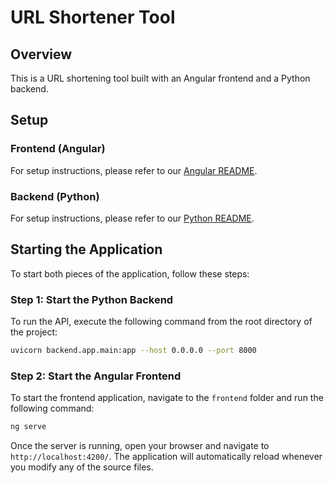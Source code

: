 # URL Shortener Tool

## Overview

This is a URL shortening tool built with an Angular frontend and a Python backend.

## Setup

### Frontend (Angular)

For setup instructions, please refer to our [Angular README](https://github.com/naterchrdsn/url-shortener/blob/main/backend/README.md).

### Backend (Python)

For setup instructions, please refer to our [Python README](https://github.com/naterchrdsn/url-shortener/blob/main/frontend/README.md).

## Starting the Application

To start both pieces of the application, follow these steps:

### Step 1: Start the Python Backend

To run the API, execute the following command from the root directory of the project:

```sh
uvicorn backend.app.main:app --host 0.0.0.0 --port 8000
```

### Step 2: Start the Angular Frontend

To start the frontend application, navigate to the `frontend` folder and run the following command:

```bash
ng serve
```

Once the server is running, open your browser and navigate to `http://localhost:4200/`. The application will automatically reload whenever you modify any of the source files.

